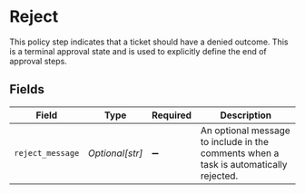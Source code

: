 # Reject

This policy step indicates that a ticket should have a denied outcome. This is a terminal approval state and is used to explicitly define the end of approval steps.


## Fields

| Field                                                                                 | Type                                                                                  | Required                                                                              | Description                                                                           |
| ------------------------------------------------------------------------------------- | ------------------------------------------------------------------------------------- | ------------------------------------------------------------------------------------- | ------------------------------------------------------------------------------------- |
| `reject_message`                                                                      | *Optional[str]*                                                                       | :heavy_minus_sign:                                                                    | An optional message to include in the comments when a task is automatically rejected. |